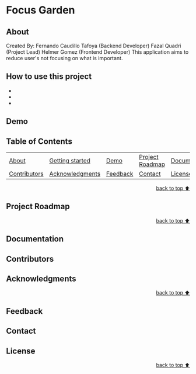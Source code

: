 # Focus Garden

## About<!-- Required -->
Created By:
Fernando Caudillo Tafoya (Backend Developer)
Fazal Quadri (Project Lead)
Helmer Gomez (Frontend Developer)
This application aims to reduce user's not focusing on what is important. 

## How to use this project<!-- Required -->
<!-- 
* Here you may add information about how 
* 
* and why to use this project.
-->
-
-
-


## Demo<!-- Required -->
<!-- 
* You can add a demo here GH supports images/ GIFs/videos 
* 
* It's recommended to use GIFs as they are more dynamic
-->


## Table of Contents<!-- Optional -->
<!-- 
* This section is optional, yet having a contents table 
* helps keeping your README readable and more professional.
* 
* If you are not familiar with HTML, no worries we all been there :D 
* Review learning resources to create anchor links. 
-->


<dev align="center">
    <table align="center">
        <tr>
            <td><a href="#about">About</a></td>        
            <td><a href="#how-to-use-this-project">Getting started</td>
            <td><a href="#demo">Demo</a></td>
            <td><a href="#project-roadmap--">Project Roadmap</a></td>
            <td><a href="#documentation">Documentation</a></td>
        </tr>
        <tr>
            <td><a href="#contributors">Contributors</a></td>
            <td><a href="#acknowledgments">Acknowledgments</a></td>
            <td><a href="#feedback">Feedback</a></td>
            <td><a href="#contact">Contact</a></td>
            <td><a href="#license">License</a></td>
        </tr>
    </table>
</dev>


<!-- - Use this html element to create a back to top button. -->
<p align="right"><a href="#how-to-use-this-project">back to top ⬆️</a></p>


## Project Roadmap <!-- Optional --> <!-- add learning_Rs-->
<!-- 
* Add this section in case the project has different phases
* 
* Under production or will be updated.
-->


<!-- - Use this html element to create a back to top button. -->
<p align="right"><a href="#how-to-use-this-project">back to top ⬆️</a></p>



## Documentation<!-- Optional -->
<!-- 
* You may add any documentation or Wikis here
* 
* 
-->


## Contributors<!-- Required -->
<!-- 
* Without contribution we wouldn't have open source. 
* 
* Generate github contributors Image here https://contrib.rocks/preview?repo=angular%2Fangular-ja
-->


## Acknowledgments<!-- Optional -->
<!-- 
* Credit where it's do 
* 
* Feel free to share your inspiration sources, Stackoverflow questions, github repos, tools etc.
-->


<!-- - Use this html element to create a back to top button. -->
<p align="right"><a href="#how-to-use-this-project">back to top ⬆️</a></p>


## Feedback<!-- Required -->
<!-- 
* You can add contacts information like your email and social media account 
* 
* Also it's common to add some PR guidance.
-->

## Contact<!-- Required -->
<!-- 
* add your email and contact info here
* 
* 
-->


## License<!-- Optional -->
<!-- 
* Here you can add project license for copyrights and distribution 
* 
* check this website for an easy reference https://choosealicense.com/)
-->


<!-- - Use this html element to create a back to top button. -->
<p align="right"><a href="#how-to-use-this-project">back to top ⬆️</a></p>
